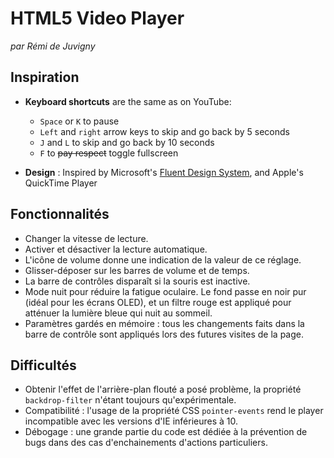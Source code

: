 # HTML5 Video Player

*par Rémi de Juvigny*

## Inspiration

* **Keyboard shortcuts** are the same as on YouTube:
  * `Space` or `K` to pause
  * `Left` and `right` arrow keys to skip and go back by 5 seconds
  * `J` and `L` to skip and go back by 10 seconds
  * `F` to ~~pay respect~~ toggle fullscreen

* **Design** : Inspired by Microsoft's [Fluent Design System](https://fluent.microsoft.com/), and Apple's QuickTime Player

## Fonctionnalités

* Changer la vitesse de lecture.
* Activer et désactiver la lecture automatique.
* L'icône de volume donne une indication de la valeur de ce réglage.
* Glisser-déposer sur les barres de volume et de temps.
* La barre de contrôles disparaît si la souris est inactive.
* Mode nuit pour réduire la fatigue oculaire. Le fond passe en noir pur (idéal pour les écrans OLED), et un filtre rouge est appliqué pour atténuer la lumière bleue qui nuit au sommeil.
* Paramètres gardés en mémoire : tous les changements faits dans la barre de contrôle sont appliqués lors des futures visites de la page.

## Difficultés

* Obtenir l'effet de l'arrière-plan flouté a posé problème, la propriété `backdrop-filter` n'étant toujours qu'expérimentale.
* Compatibilité : l'usage de la propriété CSS `pointer-events` rend le player incompatible avec les versions d'IE inférieures à 10.
* Débogage : une grande partie du code est dédiée à la prévention de bugs dans des cas d'enchainements d'actions particuliers.